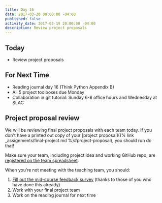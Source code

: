 ```yaml
---
title: Day 16
date: 2017-03-20 00:00:00 -04:00
published: false
activity_date: 2017-03-19 20:00:00 -04:00
description: Review project proposals
---
```


## Today

* Review project proposals

## For Next Time

* Reading journal day 16 (Think Python Appendix B)
* All 5 project toolboxes due Monday
* Collaboration in git tutorial: Sunday 6-8 office hours and Wednesday at SLAC


## Project proposal review

We will be reviewing final project proposals with each team today. If you
don't have a printed out copy of your [project proposal]({% link _assignments/final-project.md %}#project-proposal), you should run
do that!

Make sure your team, including project idea and working GitHub repo, are
[registered on the team spreadsheet]({{final_project_proposal_spreadsheet}}).

When you're not meeting with the teaching team, you should:

1. [Fill out the mid-course feedback survey]({{site.course.mid_course_feedback_survey_url}}) (thanks to those of you who have done this already)
2. Work with your final project team
3. Work on the reading journal for next time
